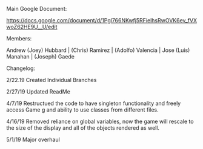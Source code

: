 Main Google Document:

https://docs.google.com/document/d/1Pgl766NKwfj5RFielhsRwOVK6ev_fVXwoZ62HE9U__U/edit

Members:

Andrew (Joey) Hubbard | (Chris) Ramirez | (Adolfo) Valencia | Jose (Luis) Manahan | (Joseph) Gaede

Changelog:

2/22.19 Created Individual Branches

2/27/19 Updated ReadMe

4/7/19 Restructued the code to have singleton functionality and freely access Game g and ability to use classes from different files.

4/16/19 Removed reliance on global variables, now the game will rescale to the size of the display and all of the objects rendered as well.

5/1/19 Major overhaul
